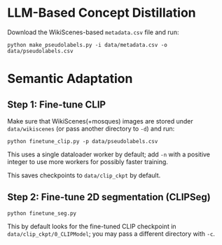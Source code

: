 # LLM-Based Concept Distillation

Download the WikiScenes-based `metadata.csv` file and run:

```
python make_pseudolabels.py -i data/metadata.csv -o data/pseudolabels.csv
```

# Semantic Adaptation

## Step 1: Fine-tune CLIP

Make sure that WikiScenes(+mosques) images are stored under `data/wikiscenes` (or pass another directory to `-d`) and run:

```
python finetune_clip.py -p data/pseudolabels.csv
```

This uses a single dataloader worker by default; add `-n` with a positive integer to use more workers for possibly faster training.

This saves checkpoints to `data/clip_ckpt` by default.

## Step 2: Fine-tune 2D segmentation (CLIPSeg)

```
python finetune_seg.py
```

This by default looks for the fine-tuned CLIP checkpoint in `data/clip_ckpt/0_CLIPModel`; you may pass a different directory with `-c`.

